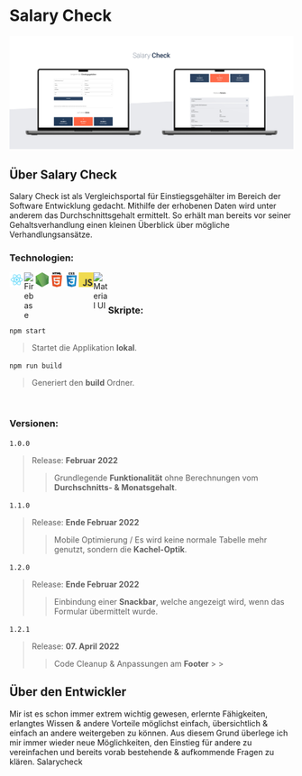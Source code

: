 # Salary **Check**

![Salarycheck Example Image](./Salary_Readme_Image_1.jpg)

## Über Salary Check

Salary Check ist als Vergleichsportal für Einstiegsgehälter im Bereich der Software Entwicklung gedacht. Mithilfe der erhobenen Daten wird unter anderem das Durchschnittsgehalt ermittelt. So erhält man bereits vor seiner Gehaltsverhandlung einen kleinen Überblick über mögliche Verhandlungsansätze.

### Technologien:

<img align="left" alt="React" width="26px" src="https://raw.githubusercontent.com/github/explore/80688e429a7d4ef2fca1e82350fe8e3517d3494d/topics/react/react.png" />
<img align="left" alt="Firebase" width="19px" src="https://firebase.google.com/downloads/brand-guidelines/PNG/logo-logomark.png" />
<img align="left" alt="Node.js" width="26px" src="https://raw.githubusercontent.com/github/explore/80688e429a7d4ef2fca1e82350fe8e3517d3494d/topics/nodejs/nodejs.png" />
<img align="left" alt="HTML5" width="26px" src="https://raw.githubusercontent.com/github/explore/80688e429a7d4ef2fca1e82350fe8e3517d3494d/topics/html/html.png" />
<img align="left" alt="CSS3" width="26px" src="https://raw.githubusercontent.com/github/explore/80688e429a7d4ef2fca1e82350fe8e3517d3494d/topics/css/css.png" />
<img align="left" alt="JavaScript" width="26px" src="https://raw.githubusercontent.com/github/explore/80688e429a7d4ef2fca1e82350fe8e3517d3494d/topics/javascript/javascript.png" />
<img align="left" alt="Material UI" width="26px" src="https://v4.mui.com/static/logo.png" />

<br /><br />

### Skripte:

`npm start`

> Startet die Applikation **lokal**.

`npm run build`

> Generiert den **build** Ordner.

<br />

### Versionen:

`1.0.0`

> Release: **Februar 2022**
>
> > Grundlegende **Funktionalität** ohne Berechnungen vom **Durchschnitts- & Monatsgehalt**.

`1.1.0`

> Release: **Ende Februar 2022**
>
> > Mobile Optimierung / Es wird keine normale Tabelle mehr genutzt, sondern die **Kachel-Optik**.

`1.2.0`

> Release: **Ende Februar 2022**
>
> > Einbindung einer **Snackbar**, welche angezeigt wird, wenn das Formular übermittelt wurde.

`1.2.1`

> Release: **07. April 2022**
>
> > Code Cleanup & Anpassungen am **Footer** > > <br />

## Über den Entwickler

Mir ist es schon immer extrem wichtig gewesen, erlernte Fähigkeiten, erlangtes Wissen & andere Vorteile möglichst einfach, übersichtlich & einfach an andere weitergeben zu können. Aus diesem Grund überlege ich mir immer wieder neue Möglichkeiten, den Einstieg für andere zu vereinfachen und bereits vorab bestehende & aufkommende Fragen zu klären. Salarycheck
